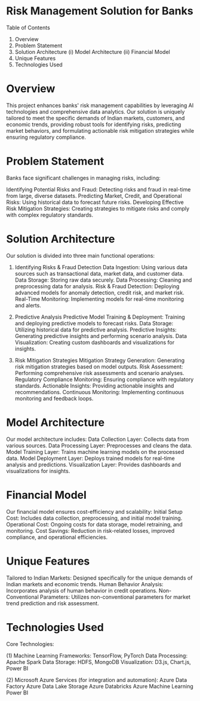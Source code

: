 # Risk Management Solution for Banks

Table of Contents
1. Overview
2. Problem Statement
3. Solution Architecture
            (i) Model Architecture
            (ii) Financial Model
4. Unique Features
5. Technologies Used


# Overview
This project enhances banks' risk management capabilities by leveraging AI technologies and comprehensive data analytics. Our solution is uniquely tailored to meet the specific demands of Indian markets, customers, and economic trends, providing robust tools for identifying risks, predicting market behaviors, and formulating actionable risk mitigation strategies while ensuring regulatory compliance.

# Problem Statement
Banks face significant challenges in managing risks, including:

Identifying Potential Risks and Fraud: Detecting risks and fraud in real-time from large, diverse datasets.
Predicting Market, Credit, and Operational Risks: Using historical data to forecast future risks.
Developing Effective Risk Mitigation Strategies: Creating strategies to mitigate risks and comply with complex regulatory standards.

# Solution Architecture
Our solution is divided into three main functional operations:

1. Identifying Risks & Fraud Detection
Data Ingestion: Using various data sources such as transactional data, market data, and customer data.
Data Storage: Storing raw data securely.
Data Processing: Cleaning and preprocessing data for analysis.
Risk & Fraud Detection: Deploying advanced models for anomaly detection, credit risk, and market risk.
Real-Time Monitoring: Implementing models for real-time monitoring and alerts.

2. Predictive Analysis
Predictive Model Training & Deployment: Training and deploying predictive models to forecast risks.
Data Storage: Utilizing historical data for predictive analysis.
Predictive Insights: Generating predictive insights and performing scenario analysis.
Data Visualization: Creating custom dashboards and visualizations for insights.

3. Risk Mitigation Strategies
Mitigation Strategy Generation: Generating risk mitigation strategies based on model outputs.
Risk Assessment: Performing comprehensive risk assessments and scenario analyses.
Regulatory Compliance Monitoring: Ensuring compliance with regulatory standards.
Actionable Insights: Providing actionable insights and recommendations.
Continuous Monitoring: Implementing continuous monitoring and feedback loops.

# Model Architecture
Our model architecture includes:
Data Collection Layer: Collects data from various sources.
Data Processing Layer: Preprocesses and cleans the data.
Model Training Layer: Trains machine learning models on the processed data.
Model Deployment Layer: Deploys trained models for real-time analysis and predictions.
Visualization Layer: Provides dashboards and visualizations for insights.

# Financial Model
Our financial model ensures cost-efficiency and scalability:
Initial Setup Cost: Includes data collection, preprocessing, and initial model training.
Operational Cost: Ongoing costs for data storage, model retraining, and monitoring.
Cost Savings: Reduction in risk-related losses, improved compliance, and operational efficiencies.

# Unique Features
Tailored to Indian Markets: Designed specifically for the unique demands of Indian markets and economic trends.
Human Behavior Analysis: Incorporates analysis of human behavior in credit operations.
Non-Conventional Parameters: Utilizes non-conventional parameters for market trend prediction and risk assessment.

# Technologies Used
Core Technologies:

(1) Machine Learning Frameworks: 
TensorFlow, PyTorch
Data Processing: Apache Spark
Data Storage: HDFS, MongoDB
Visualization: D3.js, Chart.js, Power BI

(2) Microsoft Azure Services (for integration and automation):
Azure Data Factory
Azure Data Lake Storage
Azure Databricks
Azure Machine Learning
Power BI

